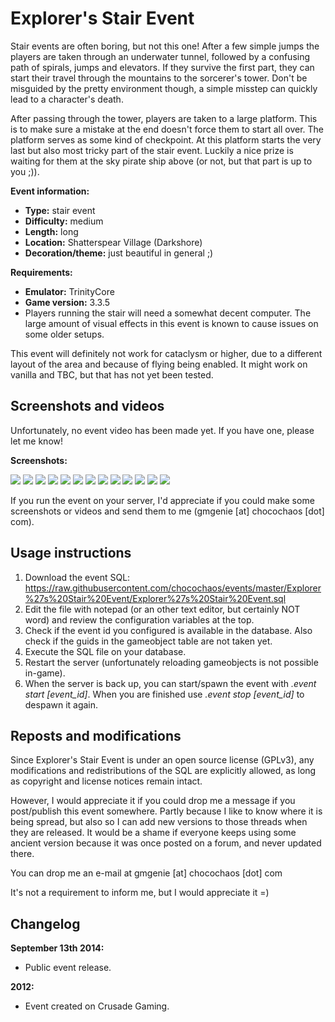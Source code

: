 Explorer's Stair Event
=======

Stair events are often boring, but not this one! After a few simple jumps the players are taken through an underwater tunnel, followed by a confusing path of spirals, jumps and elevators. If they survive the first part, they can start their travel through the mountains to the sorcerer's tower. Don't be misguided by the pretty environment though, a simple misstep can quickly lead to a character's death.

After passing through the tower, players are taken to a large platform. This is to make sure a mistake at the end doesn't force them to start all over. The platform serves as some kind of checkpoint. At this platform starts the very last but also most tricky part of the stair event. Luckily a nice prize is waiting for them at the sky pirate ship above (or not, but that part is up to you ;)).

**Event information:**

*   **Type:** stair event
*   **Difficulty:** medium
*   **Length:** long
*   **Location:** Shatterspear Village (Darkshore)
*   **Decoration/theme:** just beautiful in general ;)

**Requirements:**

*   **Emulator:** TrinityCore
*   **Game version:** 3.3.5
*   Players running the stair will need a somewhat decent computer. The large amount of visual effects in this event is known to cause issues on some older setups.

This event will definitely not work for cataclysm or higher, due to a different layout of the area and because of flying being enabled. It might work on vanilla and TBC, but that has not yet been tested.



Screenshots and videos
-------

Unfortunately, no event video has been made yet. If you have one, please let me know!

**Screenshots:**

[![](https://filedump.chocochaos.com/GitHub/Events/Explorer's%20Stair%201.thumb.jpg)](https://filedump.chocochaos.com/GitHub/Events/Explorer's%20Stair%201.jpg)
[![](https://filedump.chocochaos.com/GitHub/Events/Explorer's%20Stair%202.thumb.jpg)](https://filedump.chocochaos.com/GitHub/Events/Explorer's%20Stair%202.jpg)
[![](https://filedump.chocochaos.com/GitHub/Events/Explorer's%20Stair%203.thumb.jpg)](https://filedump.chocochaos.com/GitHub/Events/Explorer's%20Stair%203.jpg)
[![](https://filedump.chocochaos.com/GitHub/Events/Explorer's%20Stair%204.thumb.jpg)](https://filedump.chocochaos.com/GitHub/Events/Explorer's%20Stair%204.jpg)
[![](https://filedump.chocochaos.com/GitHub/Events/Explorer's%20Stair%205.thumb.jpg)](https://filedump.chocochaos.com/GitHub/Events/Explorer's%20Stair%205.jpg)
[![](https://filedump.chocochaos.com/GitHub/Events/Explorer's%20Stair%206.thumb.jpg)](https://filedump.chocochaos.com/GitHub/Events/Explorer's%20Stair%206.jpg)
[![](https://filedump.chocochaos.com/GitHub/Events/Explorer's%20Stair%2007.thumb.jpg)](https://filedump.chocochaos.com/GitHub/Events/Explorer's%20Stair%2007.jpg)
[![](https://filedump.chocochaos.com/GitHub/Events/Explorer's%20Stair%2008.thumb.jpg)](https://filedump.chocochaos.com/GitHub/Events/Explorer's%20Stair%2008.jpg)
[![](https://filedump.chocochaos.com/GitHub/Events/Explorer's%20Stair%2009.thumb.jpg)](https://filedump.chocochaos.com/GitHub/Events/Explorer's%20Stair%2009.jpg)
[![](https://filedump.chocochaos.com/GitHub/Events/Explorer's%20Stair%2010.thumb.jpg)](https://filedump.chocochaos.com/GitHub/Events/Explorer's%20Stair%2010.jpg)
[![](https://filedump.chocochaos.com/GitHub/Events/Explorer's%20Stair%2011.thumb.jpg)](https://filedump.chocochaos.com/GitHub/Events/Explorer's%20Stair%2011.jpg)
[![](https://filedump.chocochaos.com/GitHub/Events/Explorer's%20Stair%2012.thumb.jpg)](https://filedump.chocochaos.com/GitHub/Events/Explorer's%20Stair%2012.jpg)
[![](https://filedump.chocochaos.com/GitHub/Events/Explorer's%20Stair%2013.thumb.jpg)](https://filedump.chocochaos.com/GitHub/Events/Explorer's%20Stair%2013.jpg)

If you run the event on your server, I'd appreciate if you could make some screenshots or videos and send them to me (gmgenie [at] chocochaos [dot] com).



Usage instructions
-------

1.  Download the event SQL: https://raw.githubusercontent.com/chocochaos/events/master/Explorer%27s%20Stair%20Event/Explorer%27s%20Stair%20Event.sql
2.  Edit the file with notepad (or an other text editor, but certainly NOT word) and review the configuration variables at the top.
3.  Check if the event id you configured is available in the database. Also check if the guids in the gameobject table are not taken yet.
4.  Execute the SQL file on your database.
5.  Restart the server (unfortunately reloading gameobjects is not possible in-game).
6.  When the server is back up, you can start/spawn the event with *.event start \[event_id\]*. When you are finished use *.event stop \[event_id\]* to despawn it again.



Reposts and modifications
-------

Since Explorer's Stair Event is under an open source license (GPLv3), any modifications and redistributions of the SQL are explicitly allowed, as long as copyright and license notices remain intact.

However, I would appreciate it if you could drop me a message if you post/publish this event somewhere. Partly because I like to know where it is being spread, but also so I can add new versions to those threads when they are released. It would be a shame if everyone keeps using some ancient version because it was once posted on a forum, and never updated there.

You can drop me an e-mail at gmgenie [at] chocochaos [dot] com

It's not a requirement to inform me, but I would appreciate it =)



Changelog
-------

**September 13th 2014:**

*   Public event release.

**2012:**

*   Event created on Crusade Gaming.
